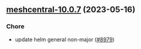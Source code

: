 

## [meshcentral-10.0.7](https://github.com/truecharts/charts/compare/meshcentral-10.0.6...meshcentral-10.0.7) (2023-05-16)

### Chore

- update helm general non-major ([#8979](https://github.com/truecharts/charts/issues/8979))
  
  